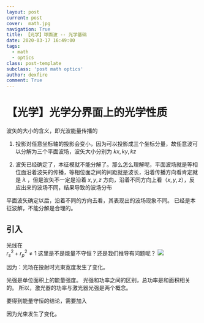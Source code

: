 ```yaml
---
layout: post
current: post
cover:  math.jpg
navigation: True
title: 【光学】球面波 -- 光学基础
date: 2020-03-17 16:49:00
tags:
  - math
  - optics
class: post-template
subclass: 'post math optics'
author: dexfire
comment: True
---
```


# 【光学】光学分界面上的光学性质

波矢的大小的含义，即光波能量传播的

1. 投影对任意坐标轴的投影会变小，因为可以投影成三个坐标分量，故任意波可以分解为三个平面波场，波矢大小分别为 $kx,ky,kz$

2. 波矢已经确定了，本征模就不能分解了。那么怎么理解呢，平面波场就是等相位面沿着波矢的传播，等相位面之间的间距就是波长，沿着传播方向看肯定就是 $\lambda$ ，但是波矢不一定是沿着 $x, y, z$ 方向，沿着不同方向上看（$x, y, z$），反应出来的波场不同，结果导致的波场分布

平面波矢确定以后，沿着不同的方向去看，其表现出的波场现象不同。
已经是本征波解，不能分解是合理的。

## 引入

光线在  
$r_s^2+r_p^2 \neq 1$
这里是不是能量不守恒？还是我们推导有问题呢？
![](/img/QQ截图20200317172755.png)

因为：光场在投射时光束宽度发生了变化。

光强是单位面积上的能量强度。
光强和功率之间的区别，总功率是和面积相关的。
所以，激光器的功率与激光器光强是两个概念。

要得到能量守恒的结论，需要加入

因为光束发生了变化。
